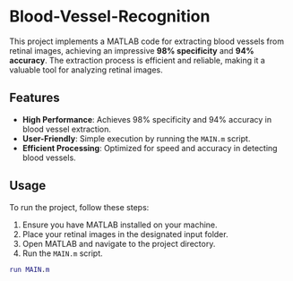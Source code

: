 # Blood-Vessel-Recognition

This project implements a MATLAB code for extracting blood vessels from retinal images, achieving an impressive **98% specificity** and **94% accuracy**. The extraction process is efficient and reliable, making it a valuable tool for analyzing retinal images.

## Features

- **High Performance**: Achieves 98% specificity and 94% accuracy in blood vessel extraction.
- **User-Friendly**: Simple execution by running the `MAIN.m` script.
- **Efficient Processing**: Optimized for speed and accuracy in detecting blood vessels.

## Usage

To run the project, follow these steps:

1. Ensure you have MATLAB installed on your machine.
2. Place your retinal images in the designated input folder.
3. Open MATLAB and navigate to the project directory.
4. Run the `MAIN.m` script.

```matlab
run MAIN.m
